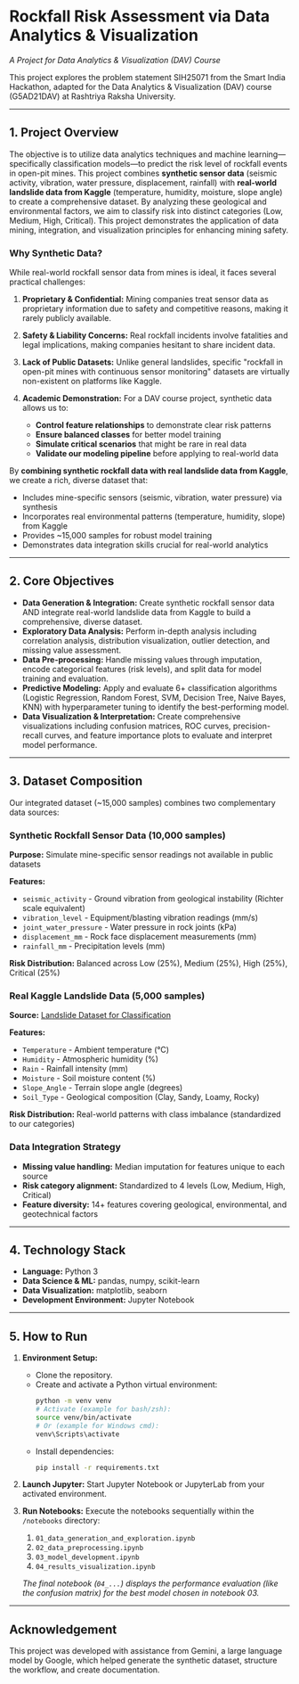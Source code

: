 # Rockfall Risk Assessment via Data Analytics & Visualization

_A Project for Data Analytics & Visualization (DAV) Course_

This project explores the problem statement SIH25071 from the Smart India Hackathon, adapted for the Data Analytics & Visualization (DAV) course (G5AD21DAV) at Rashtriya Raksha University.

---

## 1. Project Overview

The objective is to utilize data analytics techniques and machine learning—specifically classification models—to predict the risk level of rockfall events in open-pit mines. This project combines **synthetic sensor data** (seismic activity, vibration, water pressure, displacement, rainfall) with **real-world landslide data from Kaggle** (temperature, humidity, moisture, slope angle) to create a comprehensive dataset. By analyzing these geological and environmental factors, we aim to classify risk into distinct categories (Low, Medium, High, Critical). This project demonstrates the application of data mining, integration, and visualization principles for enhancing mining safety.

### Why Synthetic Data?

While real-world rockfall sensor data from mines is ideal, it faces several practical challenges:

1. **Proprietary & Confidential:** Mining companies treat sensor data as proprietary information due to safety and competitive reasons, making it rarely publicly available.

2. **Safety & Liability Concerns:** Real rockfall incidents involve fatalities and legal implications, making companies hesitant to share incident data.

3. **Lack of Public Datasets:** Unlike general landslides, specific "rockfall in open-pit mines with continuous sensor monitoring" datasets are virtually non-existent on platforms like Kaggle.

4. **Academic Demonstration:** For a DAV course project, synthetic data allows us to:
   - **Control feature relationships** to demonstrate clear risk patterns
   - **Ensure balanced classes** for better model training
   - **Simulate critical scenarios** that might be rare in real data
   - **Validate our modeling pipeline** before applying to real-world data

By **combining synthetic rockfall data with real landslide data from Kaggle**, we create a rich, diverse dataset that:
- Includes mine-specific sensors (seismic, vibration, water pressure) via synthesis
- Incorporates real environmental patterns (temperature, humidity, slope) from Kaggle
- Provides ~15,000 samples for robust model training
- Demonstrates data integration skills crucial for real-world analytics

---

## 2. Core Objectives

-   **Data Generation & Integration:** Create synthetic rockfall sensor data AND integrate real-world landslide data from Kaggle to build a comprehensive, diverse dataset.
-   **Exploratory Data Analysis:** Perform in-depth analysis including correlation analysis, distribution visualization, outlier detection, and missing value assessment.
-   **Data Pre-processing:** Handle missing values through imputation, encode categorical features (risk levels), and split data for model training and evaluation.
-   **Predictive Modeling:** Apply and evaluate 6+ classification algorithms (Logistic Regression, Random Forest, SVM, Decision Tree, Naive Bayes, KNN) with hyperparameter tuning to identify the best-performing model.
-   **Data Visualization & Interpretation:** Create comprehensive visualizations including confusion matrices, ROC curves, precision-recall curves, and feature importance plots to evaluate and interpret model performance.

---

## 3. Dataset Composition

Our integrated dataset (~15,000 samples) combines two complementary data sources:

### Synthetic Rockfall Sensor Data (10,000 samples)
**Purpose:** Simulate mine-specific sensor readings not available in public datasets

**Features:**
- `seismic_activity` - Ground vibration from geological instability (Richter scale equivalent)
- `vibration_level` - Equipment/blasting vibration readings (mm/s)
- `joint_water_pressure` - Water pressure in rock joints (kPa)
- `displacement_mm` - Rock face displacement measurements (mm)
- `rainfall_mm` - Precipitation levels (mm)

**Risk Distribution:** Balanced across Low (25%), Medium (25%), High (25%), Critical (25%)

### Real Kaggle Landslide Data (5,000 samples)
**Source:** [Landslide Dataset for Classification](https://www.kaggle.com/datasets/snehilmathur/landslide-dataset-for-classification)

**Features:**
- `Temperature` - Ambient temperature (°C)
- `Humidity` - Atmospheric humidity (%)
- `Rain` - Rainfall intensity (mm)
- `Moisture` - Soil moisture content (%)
- `Slope_Angle` - Terrain slope angle (degrees)
- `Soil_Type` - Geological composition (Clay, Sandy, Loamy, Rocky)

**Risk Distribution:** Real-world patterns with class imbalance (standardized to our categories)

### Data Integration Strategy
- **Missing value handling:** Median imputation for features unique to each source
- **Risk category alignment:** Standardized to 4 levels (Low, Medium, High, Critical)
- **Feature diversity:** 14+ features covering geological, environmental, and geotechnical factors

---

## 4. Technology Stack

-   **Language:** Python 3
-   **Data Science & ML:** pandas, numpy, scikit-learn
-   **Data Visualization:** matplotlib, seaborn
-   **Development Environment:** Jupyter Notebook

---

## 5. How to Run

1.  **Environment Setup:**
    * Clone the repository.
    * Create and activate a Python virtual environment:
        ```sh
        python -m venv venv
        # Activate (example for bash/zsh):
        source venv/bin/activate
        # Or (example for Windows cmd):
        venv\Scripts\activate
        ```
    * Install dependencies:
        ```sh
        pip install -r requirements.txt
        ```
2.  **Launch Jupyter:** Start Jupyter Notebook or JupyterLab from your activated environment.
3.  **Run Notebooks:** Execute the notebooks sequentially within the `/notebooks` directory:
    1.  `01_data_generation_and_exploration.ipynb`
    2.  `02_data_preprocessing.ipynb`
    3.  `03_model_development.ipynb`
    4.  `04_results_visualization.ipynb`

    *The final notebook (`04_...`) displays the performance evaluation (like the confusion matrix) for the best model chosen in notebook 03.*

---

## Acknowledgement

This project was developed with assistance from Gemini, a large language model by Google, which helped generate the synthetic dataset, structure the workflow, and create documentation.
